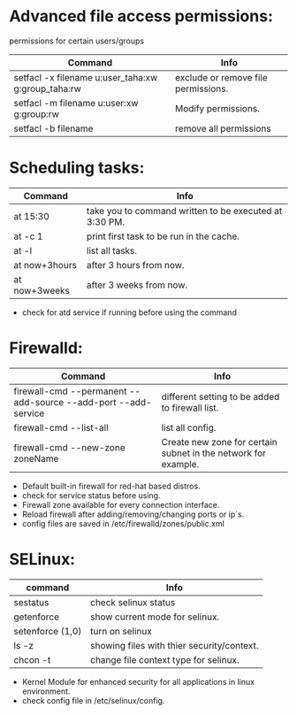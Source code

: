 # Advanced file access permissions:
permissions for certain users/groups

Command | Info
--------|-----
setfacl -x filename u:user_taha:xw g:group_taha:rw | exclude or remove file permissions.
setfacl -m filename u:user:xw g:group:rw | Modify permissions.
setfacl -b filename | remove all permissions

# Scheduling tasks:

Command | Info
--------|-----
at 15:30 | take you to command written to be executed at 3:30 PM.
at -c 1 | print first task to be run in the cache.
at -l | list all tasks.
at now+3hours | after 3 hours from now.
at now+3weeks | after 3 weeks from now.
* check for atd service if running before using the command

# Firewalld:

Command | Info
--------|-----
firewall-cmd --permanent --add-source --add-port --add-service | different setting to be added to firewall list.
firewall-cmd --list-all | list all config.
firewall-cmd --new-zone zoneName | Create new zone for certain subnet in the network for example.

* Default built-in firewall for red-hat based distros.
* check for service status before using.
* Firewall zone available for every connection interface.
* Reload firewall after adding/removing/changing ports or ip`s.
* config files are saved in /etc/firewalld/zones/public.xml


# SELinux:

command | Info
--------|----
sestatus|check selinux status
getenforce | show current mode for selinux.
setenforce (1,0)|turn on selinux
ls -z | showing files with thier security/context.
chcon -t | change file context type for selinux.

* Kernel Module for enhanced security for all applications in linux environment.
* check config file in /etc/selinux/config.
